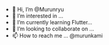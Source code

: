 - 👋 Hi, I’m @Murunryu
- 👀 I’m interested in ...
- 🌱 I’m currently learning Flutter...
- 💞️ I’m looking to collaborate on ...
- 📫 How to reach me ... @murunkami

<!---
Murunryu/Murunryu is a ✨ special ✨ repository because its `README.md` (this file) appears on your GitHub profile.
You can click the Preview link to take a look at your changes.
--->
